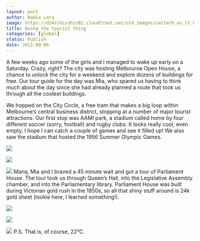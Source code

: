 ```yaml
---
layout: post
author: Nadia Lara
image: https://d24slhcvzhzz82.cloudfront.net/old_images/caltech_as_it_happens/6a0105349b8251970b015435119e94970c.jpg
title: Doing the tourist thing
categories: [global]
status: Publish
date: 2011-09-06
---
```


A few weeks ago some of the girls and I managed to wake up early on a Saturday. Crazy, right? The city was hosting Melbourne Open House, a chance to unlock the city for a weekend and explore dozens of buildings for free. Our tour guide for the day was Mia, who spared us having to think much about the day since she had already planned a route that took us through all the coolest buildings.

We hopped on the City Circle, a free tram that makes a big loop within Melbourne’s central business district, stopping at a number of major tourist attractions. Our first stop was AAMI park, a stadium called home by four different soccer (sorry, football) and rugby clubs. It looks really cool, even empty, I hope I can catch a couple of games and see it filled up! We also saw the stadium that hosted the 1956 Summer Olympic Games.


![](https://d24slhcvzhzz82.cloudfront.net/old_images/caltech_as_it_happens/6a0105349b8251970b014e8b31ea76970d.jpg)

![](https://d24slhcvzhzz82.cloudfront.net/old_images/caltech_as_it_happens/6a0105349b8251970b014e8b31ea76970d.jpg)

![](https://d24slhcvzhzz82.cloudfront.net/old_images/caltech_as_it_happens/6a0105349b8251970b01543511ada0970c.jpg)
Maria, Mia and I braved a 45 minute wait and got a tour of Parliament House. The tour took us through Queen’s Hall, into the Legislative Assembly chamber, and into the Parliamentary library. Parliament House was built during Victorian gold rush in the 1850s, so all that shiny stuff around is 24k gold sheet (lookie here, I learned something!).


![](https://d24slhcvzhzz82.cloudfront.net/old_images/caltech_as_it_happens/6a0105349b8251970b0153913e487c970b.jpg)

![](https://d24slhcvzhzz82.cloudfront.net/old_images/caltech_as_it_happens/6a0105349b8251970b0153913e487c970b.jpg)

![](https://d24slhcvzhzz82.cloudfront.net/old_images/caltech_as_it_happens/6a0105349b8251970b01543511b6ac970c.jpg)
P.S. That is, of course, 22°C.

